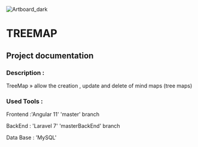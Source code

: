![Artboard_dark](https://user-images.githubusercontent.com/52804863/121508755-dd23d300-c9dd-11eb-8c16-c7ea53b13acc.png)



# TREEMAP


## Project documentation

### Description :
  TreeMap » allow the creation , update and delete of mind maps (tree maps) 
  
### Used Tools :
  Frontend :'Angular 11' 'master' branch
  
  BackEnd : 'Laravel  7' 'masterBackEnd' branch 
  
  Data Base : 'MySQL'

